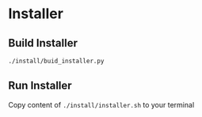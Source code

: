 # Installer

## Build Installer
```bash
./install/buid_installer.py
```

## Run Installer
Copy content of `./install/installer.sh` to your terminal

